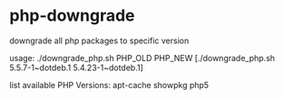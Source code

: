 php-downgrade
=============

downgrade all php packages to specific version

usage: ./downgrade_php.sh PHP_OLD PHP_NEW [./downgrade_php.sh 5.5.7-1~dotdeb.1 5.4.23-1~dotdeb.1]

list available PHP Versions: apt-cache showpkg php5
